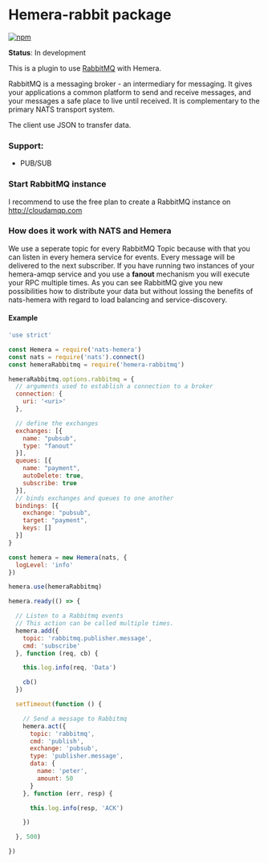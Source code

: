 # Hemera-rabbit package

[![npm](https://img.shields.io/npm/v/hemera-rabbitmq.svg?maxAge=3600)](https://www.npmjs.com/package/hemera-rabbitmq)

**Status**: In development

This is a plugin to use [RabbitMQ](https://www.rabbitmq.com) with Hemera.

RabbitMQ is a messaging broker - an intermediary for messaging. It gives your applications a common platform to send and receive messages, and your messages a safe place to live until received. It is complementary to the primary NATS transport system. 

The client use JSON to transfer data.

### Support:
- PUB/SUB

### Start RabbitMQ instance

I recommend to use the free plan to create a RabbitMQ instance on http://cloudamqp.com

### How does it work with NATS and Hemera
We use a seperate topic for every RabbitMQ Topic because with that you can listen in every hemera service for events. Every message will be delivered to the next subscriber. If you have running two instances of your hemera-amqp service and you use a __fanout__ mechanism you will execute your RPC multiple times. As you can see RabbitMQ give you new possibilities how to distribute your data but without lossing the benefits of nats-hemera with regard to load balancing and service-discovery.

#### Example

```js
'use strict'

const Hemera = require('nats-hemera')
const nats = require('nats').connect()
const hemeraRabbitmq = require('hemera-rabbitmq')

hemeraRabbitmq.options.rabbitmq = {
  // arguments used to establish a connection to a broker
  connection: {
    uri: '<uri>'
  },

  // define the exchanges
  exchanges: [{
    name: "pubsub",
    type: "fanout"
  }],
  queues: [{
    name: "payment",
    autoDelete: true,
    subscribe: true
  }],
  // binds exchanges and queues to one another
  bindings: [{
    exchange: "pubsub",
    target: "payment",
    keys: []
  }]
}

const hemera = new Hemera(nats, {
  logLevel: 'info'
})

hemera.use(hemeraRabbitmq)

hemera.ready(() => {

  // Listen to a Rabbitmq events
  // This action can be called multiple times.
  hemera.add({
    topic: 'rabbitmq.publisher.message',
    cmd: 'subscribe'
  }, function (req, cb) {

    this.log.info(req, 'Data')

    cb()
  })

  setTimeout(function () {

    // Send a message to Rabbitmq
    hemera.act({
      topic: 'rabbitmq',
      cmd: 'publish',
      exchange: 'pubsub',
      type: 'publisher.message',
      data: {
        name: 'peter',
        amount: 50
      }
    }, function (err, resp) {

      this.log.info(resp, 'ACK')

    })

  }, 500)

})
```
